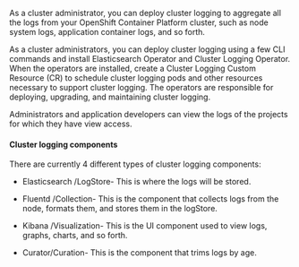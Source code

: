 As a cluster administrator, you can deploy cluster logging to aggregate all the logs from your OpenShift Container Platform cluster, such as node system logs, application container logs, and so forth.

As a cluster administrators, you can deploy cluster logging using a few CLI commands and install Elasticsearch Operator and Cluster Logging Operator. When the operators are installed, create a Cluster Logging Custom Resource (CR) to schedule cluster logging pods and other resources necessary to support cluster logging. The operators are responsible for deploying, upgrading, and maintaining cluster logging.

Administrators and application developers can view the logs of the projects for which they have view access.

#### Cluster logging components
There are currently 4 different types of cluster logging components:

-   Elasticsearch /LogStore- This is where the logs will be stored. 
    
-   Fluentd /Collection- This is the component that collects logs from the node, formats them, and stores them in the logStore. 

-   Kibana /Visualization- This is the UI component used to view logs, graphs, charts, and so forth. 
    
-   Curator/Curation- This is the component that trims logs by age.
